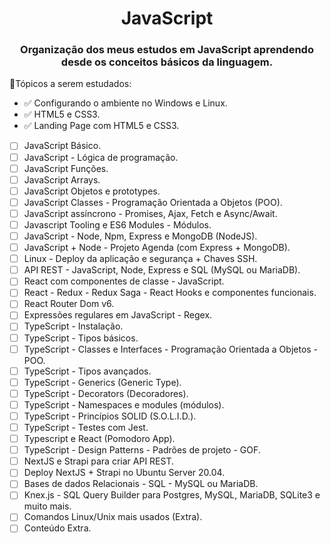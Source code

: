 <div align="center">

# JavaScript

### Organização dos meus estudos em JavaScript aprendendo desde os conceitos básicos da linguagem.
</div>

📌Tópicos a serem estudados:

- ✅ Configurando o ambiente no Windows e Linux.
- ✅ HTML5 e CSS3.
- ✅ Landing Page com HTML5 e CSS3.
- [ ] JavaScript Básico.
- [ ] JavaScript - Lógica de programação.
- [ ] JavaScript Funções.
- [ ] JavaScript Arrays.
- [ ] JavaScript Objetos e prototypes.
- [ ] JavaScript Classes - Programação Orientada a Objetos (POO).
- [ ] JavaScript assíncrono - Promises, Ajax, Fetch e Async/Await.
- [ ] Javascript Tooling e ES6 Modules - Módulos.
- [ ] JavaScript - Node, Npm, Express e MongoDB (NodeJS).
- [ ] JavaScript + Node - Projeto Agenda (com Express + MongoDB).
- [ ] Linux - Deploy da aplicação e segurança + Chaves SSH.
- [ ] API REST - JavaScript, Node, Express e SQL (MySQL ou MariaDB).
- [ ] React com componentes de classe - JavaScript.
- [ ] React - Redux - Redux Saga - React Hooks e componentes funcionais.
- [ ] React Router Dom v6.
- [ ] Expressões regulares em JavaScript - Regex.
- [ ] TypeScript - Instalação.
- [ ] TypeScript - Tipos básicos.
- [ ] TypeScript - Classes e Interfaces - Programação Orientada a Objetos - POO.
- [ ] TypeScript - Tipos avançados.
- [ ] TypeScript - Generics (Generic Type).
- [ ] TypeScript - Decorators (Decoradores).
- [ ] TypeScript - Namespaces e modules (módulos).
- [ ] TypeScript - Princípios SOLID (S.O.L.I.D.).
- [ ] TypeScript - Testes com Jest.
- [ ] Typescript e React (Pomodoro App).
- [ ] TypeScript - Design Patterns - Padrões de projeto - GOF.
- [ ] NextJS e Strapi para criar API REST.
- [ ] Deploy NextJS + Strapi no Ubuntu Server 20.04.
- [ ] Bases de dados Relacionais - SQL - MySQL ou MariaDB.
- [ ] Knex.js - SQL Query Builder para Postgres, MySQL, MariaDB, SQLite3 e muito mais.
- [ ] Comandos Linux/Unix mais usados (Extra).
- [ ] Conteúdo Extra.